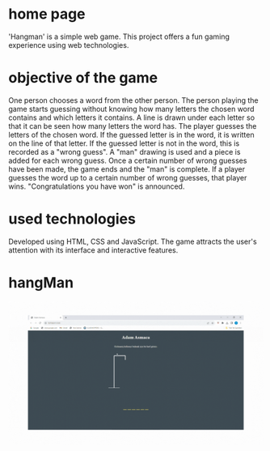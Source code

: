 <h1>home page</h1>
'Hangman' is a simple web game. This project offers a fun gaming experience using web technologies.

<h1>objective of the game</h1> 
One person chooses a word from the other person. The person playing the game starts guessing without knowing how many letters the chosen word contains and which letters it contains. A line is drawn under each letter so that it can be seen how many letters the word has. The player guesses the letters of the chosen word. If the guessed letter is in the word, it is written on the line of that letter. If the guessed letter is not in the word, this is recorded as a "wrong guess". A "man" drawing is used and a piece is added for each wrong guess. Once a certain number of wrong guesses have been made, the game ends and the "man" is complete. If a player guesses the word up to a certain number of wrong guesses, that player wins. "Congratulations you have won" is announced.
   
<h1>used technologies</h1>
Developed using HTML, CSS and JavaScript. The game attracts the user's attention with its interface and interactive features. 

# hangMan
<img src="./gif/hangMan.gif"/>
